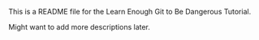 This is a README file for the Learn Enough Git to Be Dangerous Tutorial.

Might want to add more descriptions later.
